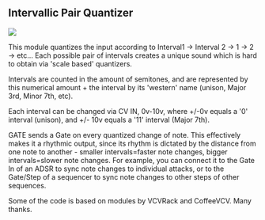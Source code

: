 ## Intervallic Pair Quantizer

![](https://github.com/CuteFoxModules/CuteFoxModules/tree/master/images)

This module quantizes the input according to Interval1 -> Interval 2 -> 1 -> 2 -> etc...
Each possible pair of intervals creates a unique sound which is hard to obtain via 'scale based' quantizers.

Intervals are counted in the amount of semitones, and are represented by this numerical amount + the interval by its 'western' name (unison, Major 3rd, Minor 7th, etc).

Each interval can be changed via CV IN, 0v-10v, where +/-0v equals a '0' interval (unison), and +/- 10v equals a '11' interval (Major 7th).

GATE sends a Gate on every quantized change of note.
This effectively makes it a rhythmic output, since its rhythm is dictated by the distance from one note to another - smaller intervals=faster note changes, bigger intervals=slower note changes.
For example, you can connect it to the Gate In of an ADSR to sync note changes to individual attacks, or to the Gate/Step of a sequencer to sync note changes to other steps of other sequences.


Some of the code is based on modules by VCVRack and CoffeeVCV. Many thanks.
